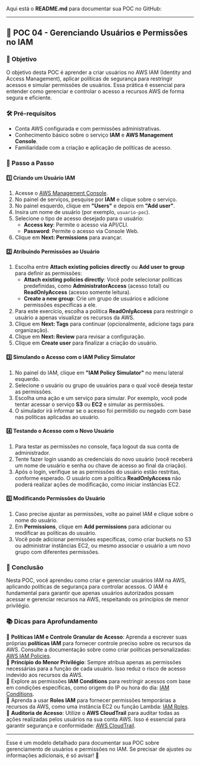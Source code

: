 Aqui está o **README.md** para documentar sua POC no GitHub:

---

## **📌 POC 04 - Gerenciando Usuários e Permissões no IAM**

### **🎯 Objetivo**  
O objetivo desta POC é aprender a criar usuários no AWS IAM (Identity and Access Management), aplicar políticas de segurança para restringir acessos e simular permissões de usuários. Essa prática é essencial para entender como gerenciar e controlar o acesso a recursos AWS de forma segura e eficiente.

### **🛠️ Pré-requisitos**  
- Conta AWS configurada e com permissões administrativas.  
- Conhecimento básico sobre o serviço **IAM** e **AWS Management Console**.  
- Familiaridade com a criação e aplicação de políticas de acesso.

### **📖 Passo a Passo**

#### **1️⃣ Criando um Usuário IAM**
1. Acesse o [AWS Management Console](https://console.aws.amazon.com/).
2. No painel de serviços, pesquise por **IAM** e clique sobre o serviço.
3. No painel esquerdo, clique em **"Users"** e depois em **"Add user"**.
4. Insira um nome de usuário (por exemplo, `usuario-poc`).
5. Selecione o tipo de acesso desejado para o usuário:
   - **Access key**: Permite o acesso via API/CLI.
   - **Password**: Permite o acesso via Console Web.
6. Clique em **Next: Permissions** para avançar.

#### **2️⃣ Atribuindo Permissões ao Usuário**
1. Escolha entre **Attach existing policies directly** ou **Add user to group** para definir as permissões:
   - **Attach existing policies directly**: Você pode selecionar políticas predefinidas, como **AdministratorAccess** (acesso total) ou **ReadOnlyAccess** (acesso somente leitura).
   - **Create a new group**: Crie um grupo de usuários e adicione permissões específicas a ele.
2. Para este exercício, escolha a política **ReadOnlyAccess** para restringir o usuário a apenas visualizar os recursos da AWS.
3. Clique em **Next: Tags** para continuar (opcionalmente, adicione tags para organização).
4. Clique em **Next: Review** para revisar a configuração.
5. Clique em **Create user** para finalizar a criação do usuário.

#### **3️⃣ Simulando o Acesso com o IAM Policy Simulator**
1. No painel do IAM, clique em **"IAM Policy Simulator"** no menu lateral esquerdo.
2. Selecione o usuário ou grupo de usuários para o qual você deseja testar as permissões.
3. Escolha uma ação e um serviço para simular. Por exemplo, você pode tentar acessar o serviço **S3** ou **EC2** e simular as permissões.
4. O simulador irá informar se o acesso foi permitido ou negado com base nas políticas aplicadas ao usuário.

#### **4️⃣ Testando o Acesso com o Novo Usuário**
1. Para testar as permissões no console, faça logout da sua conta de administrador.
2. Tente fazer login usando as credenciais do novo usuário (você receberá um nome de usuário e senha ou chave de acesso ao final da criação).
3. Após o login, verifique se as permissões do usuário estão restritas, conforme esperado. O usuário com a política **ReadOnlyAccess** não poderá realizar ações de modificação, como iniciar instâncias EC2.

#### **5️⃣ Modificando Permissões do Usuário**
1. Caso precise ajustar as permissões, volte ao painel IAM e clique sobre o nome do usuário.
2. Em **Permissions**, clique em **Add permissions** para adicionar ou modificar as políticas do usuário.
3. Você pode adicionar permissões específicas, como criar buckets no S3 ou administrar instâncias EC2, ou mesmo associar o usuário a um novo grupo com diferentes permissões.

### **📌 Conclusão**  
Nesta POC, você aprendeu como criar e gerenciar usuários IAM na AWS, aplicando políticas de segurança para controlar acessos. O IAM é fundamental para garantir que apenas usuários autorizados possam acessar e gerenciar recursos na AWS, respeitando os princípios de menor privilégio.

### **📚 Dicas para Aprofundamento**  
📌 **Políticas IAM e Controle Granular de Acesso**: Aprenda a escrever suas próprias **políticas IAM** para fornecer controle preciso sobre os recursos da AWS. Consulte a documentação sobre como criar políticas personalizadas: [AWS IAM Policies](https://docs.aws.amazon.com/IAM/latest/UserGuide/access_policies.html).  
📌 **Princípio do Menor Privilégio**: Sempre atribua apenas as permissões necessárias para a função de cada usuário. Isso reduz o risco de acesso indevido aos recursos da AWS.  
📌 Explore as permissões **IAM Conditions** para restringir acessos com base em condições específicas, como origem do IP ou hora do dia: [IAM Conditions](https://docs.aws.amazon.com/IAM/latest/UserGuide/reference_policies_elements_condition.html).  
📌 Aprenda a usar **Roles IAM** para fornecer permissões temporárias a recursos da AWS, como uma instância EC2 ou função Lambda: [IAM Roles](https://docs.aws.amazon.com/IAM/latest/UserGuide/id_roles.html).  
📌 **Auditoria de Acesso**: Utilize o **AWS CloudTrail** para auditar todas as ações realizadas pelos usuários na sua conta AWS. Isso é essencial para garantir segurança e conformidade: [AWS CloudTrail](https://docs.aws.amazon.com/awscloudtrail/latest/userguide/cloudtrail-user-guide.html).

---

Esse é um modelo detalhado para documentar sua POC sobre gerenciamento de usuários e permissões no IAM. Se precisar de ajustes ou informações adicionais, é só avisar! 🚀